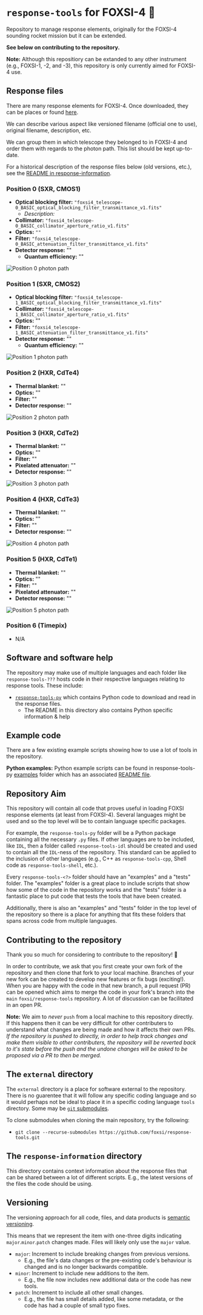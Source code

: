 # `response-tools` for FOXSI-4  <span>&#129418;</span>

Repository to manage response elements, originally for the FOXSI-4 sounding rocket mission but it can be extended.

**See below on contributing to the repository.**

**Note:** Although this repositiory can be extanded to any other instrument (e.g., FOXSI-1, -2, and -3), this repository is only currently aimed for FOXSI-4 use.

## Response files

There are many response elements for FOXSI-4. Once downloaded, they can be places or found [here](./response-information/).

We can describe various aspect like versioned filename (official one to use), original filename, description, etc.

We can group them in which telescope they belonged to in FOXSI-4 and order them with regards to the photon path. This list should be kept up-to-date.

For a historical description of the response files below (old versions, etc.), see the [README in response-information](./response-information/README.md).

### Position 0 (SXR, CMOS1)

- **Optical blocking filter:** `"foxsi4_telescope-0_BASIC_optical_blocking_filter_transmittance_v1.fits"`
  - _Description:_
- **Collimator:** `"foxsi4_telescope-0_BASIC_collimator_aperture_ratio_v1.fits"`
- **Optics:** `""`
- **Filter:** `"foxsi4_telescope-0_BASIC_attenuation_filter_transmittance_v1.fits"`
- **Detector response:** ""
  - **Quantum efficiency:** ""

![Position 0 photon path](./assets/response-tools-py-figs/response-paths/Pos_0_CMOS_1_Response.png "Position 0 photon path")

### Position 1 (SXR, CMOS2)

- **Optical blocking filter:** `"foxsi4_telescope-1_BASIC_optical_blocking_filter_transmittance_v1.fits"`
- **Collimator:** `"foxsi4_telescope-1_BASIC_collimator_aperture_ratio_v1.fits"`
- **Optics:** ""
- **Filter:** `"foxsi4_telescope-1_BASIC_attenuation_filter_transmittance_v1.fits"`
- **Detector response:** ""
  - **Quantum efficiency:** ""

![Position 1 photon path](./assets/response-tools-py-figs/response-paths/Pos_1_CMOS_2_Response.png "Position 1 photon path")

### Position 2 (HXR, CdTe4)

- **Thermal blanket:** ""
- **Optics:** ""
- **Filter:** ""
- **Detector response:** ""

![Position 2 photon path](./assets/response-tools-py-figs/response-paths/Pos_2_CdTe_4_Response.png "Position 2 photon path")

### Position 3 (HXR, CdTe2)

- **Thermal blanket:** ""
- **Optics:** ""
- **Filter:** ""
- **Pixelated attenuator:** ""
- **Detector response:** ""

![Position 3 photon path](./assets/response-tools-py-figs/response-paths/Pos_3_CdTe_2_Response.png "Position 3 photon path")

### Position 4 (HXR, CdTe3)

- **Thermal blanket:** ""
- **Optics:** ""
- **Filter:** ""
- **Detector response:** ""

![Position 4 photon path](./assets/response-tools-py-figs/response-paths/Pos_4_CdTe_3_Response.png "Position 4 photon path")

### Position 5 (HXR, CdTe1)

- **Thermal blanket:** ""
- **Optics:** ""
- **Filter:** ""
- **Pixelated attenuator:** ""
- **Detector response:** ""

![Position 5 photon path](./assets/response-tools-py-figs/response-paths/Pos_5_CdTe_1_Response.png "Position 5 photon path")

### Position 6 (Timepix)

- N/A

## Software and software help

The repository may make use of multiple languages and each folder like `response-tools-???` hosts code in their respective languages relating to response tools. These include:

- [`response-tools-py`](response-tools-py/) which contains Python code to download and read in the response files.
  - The README in this directory also contains Python specific information & help

## Example code

There are a few existing example scripts showing how to use a lot of tools in the repository.

**Python examples:** Python example scripts can be found in response-tools-py [examples](response-tools-py/examples/) folder which has an associated [README file](response-tools-py/examples/README.md).

## Repository Aim

This repository will contain all code that proves useful in loading FOXSI response elements (at least from FOXSI-4). Several languages might be used and so the top level will be to contain language specific packages.

For example, the `response-tools-py` folder will be a Python package containing all the necessary `.py` files. If other languages are to be included, like `IDL`, then a folder called `response-tools-idl` should be created and used to contain all the `IDL`-ness of the repository. This standard can be applied to the inclusion of other languages (e.g., C++ as `response-tools-cpp`, Shell code as `response-tools-shell`, etc.).

Every `response-tools-<?>` folder should have an "examples" and a "tests" folder. The "examples" folder is a great place to include scripts that show how some of the code in the repository works and the "tests" folder is a fantastic place to put code that tests the tools that have been created.

Additionally, there is also an "examples" and "tests" folder in the top level of the repository so there is a place for anything that fits these folders that spans across code from multiple languages.

## Contributing to the repository

Thank you so much for considering to contribute to the repository! <span>&#127881;</span>

In order to contribute, we ask that you first create your own fork of the repository and then clone that fork to your local machine. Branches of your new fork can be created to develop new features or fix bugs (exciting!). When you are happy with the code in that new branch, a pull request (PR) can be opened which aims to merge the code in your fork's branch into the `main` `foxsi/response-tools` repository. A lot of discussion can be facilitated in an open PR.

**Note:** We aim to _never_ `push` from a local machine to this repository directly. If this happens then it can be very difficult for other contributers to understand what changes are being made and how it affects their own PRs. _If the repository is pushed to directly, in order to help track changes and make them visible to other contributers, the repository will be reverted back to it's state before the push and the undone changes will be asked to be proposed via a PR to then be merged._

## The `external` directory

The `external` directory is a place for software external to the repository. There is no guarentee that it will follow any specific coding language and so it would perhaps not be ideal to place it in a specific coding language `tools` directory. Some may be [`git` submodules](https://git-scm.com/book/en/v2/Git-Tools-Submodules).

To clone submodules when cloning the main repository, try the following:

- `git clone --recurse-submodules https://github.com/foxsi/response-tools.git`

## The `response-information` directory

This directory contains context information about the response files that can be shared between a lot of different scripts. E.g., the latest versions of the files the code should be using.

## Versioning

The versioning approach for all code, files, and data products is [semantic versioning](https://en.wikipedia.org/wiki/Software_versioning#Semantic_versioning).

This means that we represent the item with one-three digits indicating `major`.`minor`.`patch` changes made. Files will likely only use the `major` value.

- `major`: Increment to include breaking changes from previous versions.
  - E.g., the file's data changes or the pre-existing code's behaviour is changed and is no longer backwards compatible.
- `minor`: Increment to include new additions to the item.
  - E.g., the file now includes new additional data or the code has new tools.
- `patch`: Increment to include all other small changes.
  - E.g., the file has small details added, like some metadata, or the code has had a couple of small typo fixes.

